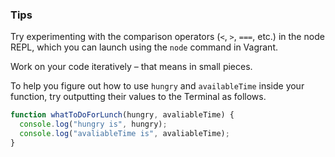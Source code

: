 ### Tips

Try experimenting with the comparison operators (`<`, `>`, `===`, etc.) in the node REPL, which you can launch using the `node` command in Vagrant.

Work on your code iteratively – that means in small pieces. 

To help you figure out how to use `hungry` and `availableTime` inside your function, try outputting their values to the Terminal as follows.

```javascript 
function whatToDoForLunch(hungry, avaliableTime) {
  console.log("hungry is", hungry); 
  console.log("avaliableTime is", avaliableTime);
}
``` 